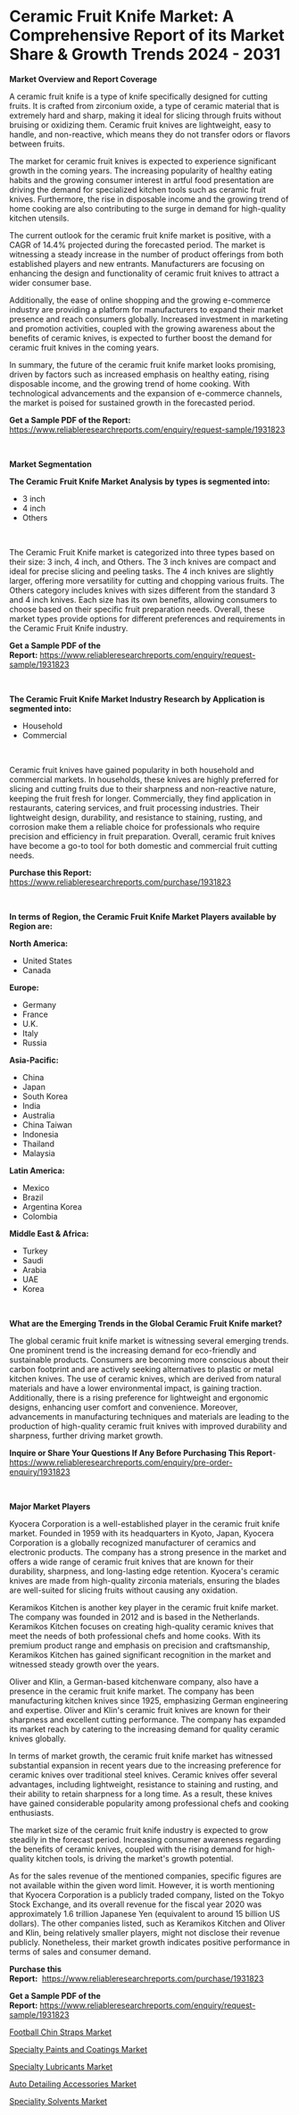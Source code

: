<p><h1>Ceramic Fruit Knife Market: A Comprehensive Report of its Market Share & Growth Trends 2024 - 2031</h1></p><p><strong>Market Overview and Report Coverage</strong></p>
<p><p>A ceramic fruit knife is a type of knife specifically designed for cutting fruits. It is crafted from zirconium oxide, a type of ceramic material that is extremely hard and sharp, making it ideal for slicing through fruits without bruising or oxidizing them. Ceramic fruit knives are lightweight, easy to handle, and non-reactive, which means they do not transfer odors or flavors between fruits.</p><p>The market for ceramic fruit knives is expected to experience significant growth in the coming years. The increasing popularity of healthy eating habits and the growing consumer interest in artful food presentation are driving the demand for specialized kitchen tools such as ceramic fruit knives. Furthermore, the rise in disposable income and the growing trend of home cooking are also contributing to the surge in demand for high-quality kitchen utensils.</p><p>The current outlook for the ceramic fruit knife market is positive, with a CAGR of 14.4% projected during the forecasted period. The market is witnessing a steady increase in the number of product offerings from both established players and new entrants. Manufacturers are focusing on enhancing the design and functionality of ceramic fruit knives to attract a wider consumer base.</p><p>Additionally, the ease of online shopping and the growing e-commerce industry are providing a platform for manufacturers to expand their market presence and reach consumers globally. Increased investment in marketing and promotion activities, coupled with the growing awareness about the benefits of ceramic knives, is expected to further boost the demand for ceramic fruit knives in the coming years.</p><p>In summary, the future of the ceramic fruit knife market looks promising, driven by factors such as increased emphasis on healthy eating, rising disposable income, and the growing trend of home cooking. With technological advancements and the expansion of e-commerce channels, the market is poised for sustained growth in the forecasted period.</p></p>
<p><strong>Get a Sample PDF of the Report:</strong> <a href="https://www.reliableresearchreports.com/enquiry/request-sample/1931823">https://www.reliableresearchreports.com/enquiry/request-sample/1931823</a></p>
<p>&nbsp;</p>
<p><strong>Market Segmentation</strong></p>
<p><strong>The Ceramic Fruit Knife Market Analysis by types is segmented into:</strong></p>
<p><ul><li>3 inch</li><li>4 inch</li><li>Others</li></ul></p>
<p>&nbsp;</p>
<p><p>The Ceramic Fruit Knife market is categorized into three types based on their size: 3 inch, 4 inch, and Others. The 3 inch knives are compact and ideal for precise slicing and peeling tasks. The 4 inch knives are slightly larger, offering more versatility for cutting and chopping various fruits. The Others category includes knives with sizes different from the standard 3 and 4 inch knives. Each size has its own benefits, allowing consumers to choose based on their specific fruit preparation needs. Overall, these market types provide options for different preferences and requirements in the Ceramic Fruit Knife industry.</p></p>
<p><strong>Get a Sample PDF of the Report:</strong>&nbsp;<a href="https://www.reliableresearchreports.com/enquiry/request-sample/1931823">https://www.reliableresearchreports.com/enquiry/request-sample/1931823</a></p>
<p>&nbsp;</p>
<p><strong>The Ceramic Fruit Knife Market Industry Research by Application is segmented into:</strong></p>
<p><ul><li>Household</li><li>Commercial</li></ul></p>
<p>&nbsp;</p>
<p><p>Ceramic fruit knives have gained popularity in both household and commercial markets. In households, these knives are highly preferred for slicing and cutting fruits due to their sharpness and non-reactive nature, keeping the fruit fresh for longer. Commercially, they find application in restaurants, catering services, and fruit processing industries. Their lightweight design, durability, and resistance to staining, rusting, and corrosion make them a reliable choice for professionals who require precision and efficiency in fruit preparation. Overall, ceramic fruit knives have become a go-to tool for both domestic and commercial fruit cutting needs.</p></p>
<p><strong>Purchase this Report:</strong>&nbsp; <a href="https://www.reliableresearchreports.com/purchase/1931823">https://www.reliableresearchreports.com/purchase/1931823</a></p>
<p>&nbsp;</p>
<p><strong>In terms of Region, the Ceramic Fruit Knife Market Players available by Region are:</strong></p>
<p>
    <p> <strong> North America: </strong>
        <ul>
            <li>United States</li>
            <li>Canada</li>
        </ul>
        </p> 
    <p> <strong> Europe: </strong>
        <ul>
            <li>Germany</li>
            <li>France</li>
            <li>U.K.</li>
            <li>Italy</li>
            <li>Russia</li>
        </ul>
        </p> 
    <p> <strong> Asia-Pacific: </strong>
        <ul>
            <li>China</li>
            <li>Japan</li>
            <li>South Korea</li>
            <li>India</li>
            <li>Australia</li>
            <li>China Taiwan</li>
            <li>Indonesia</li>
            <li>Thailand</li>
            <li>Malaysia</li>
        </ul>
        </p> 
    <p> <strong> Latin America: </strong>
        <ul>
            <li>Mexico</li>
            <li>Brazil</li>
            <li>Argentina Korea</li>
            <li>Colombia</li>
        </ul>
        </p> 
    <p> <strong> Middle East & Africa: </strong>
        <ul>
            <li>Turkey</li>
            <li>Saudi</li>
            <li>Arabia</li>
            <li>UAE</li>
            <li>Korea</li>
        </ul>
    </p>
    </p>
<p>&nbsp;</p>
<p><strong>What are the Emerging Trends in the Global Ceramic Fruit Knife market?</strong></p>
<p><p>The global ceramic fruit knife market is witnessing several emerging trends. One prominent trend is the increasing demand for eco-friendly and sustainable products. Consumers are becoming more conscious about their carbon footprint and are actively seeking alternatives to plastic or metal kitchen knives. The use of ceramic knives, which are derived from natural materials and have a lower environmental impact, is gaining traction. Additionally, there is a rising preference for lightweight and ergonomic designs, enhancing user comfort and convenience. Moreover, advancements in manufacturing techniques and materials are leading to the production of high-quality ceramic fruit knives with improved durability and sharpness, further driving market growth.</p></p>
<p><strong>Inquire or Share Your Questions If Any Before Purchasing This Report</strong>- <a href="https://www.reliableresearchreports.com/enquiry/pre-order-enquiry/1931823">https://www.reliableresearchreports.com/enquiry/pre-order-enquiry/1931823</a></p>
<p>&nbsp;</p>
<p><strong>Major Market Players</strong></p>
<p><p>Kyocera Corporation is a well-established player in the ceramic fruit knife market. Founded in 1959 with its headquarters in Kyoto, Japan, Kyocera Corporation is a globally recognized manufacturer of ceramics and electronic products. The company has a strong presence in the market and offers a wide range of ceramic fruit knives that are known for their durability, sharpness, and long-lasting edge retention. Kyocera's ceramic knives are made from high-quality zirconia materials, ensuring the blades are well-suited for slicing fruits without causing any oxidation.</p><p>Keramikos Kitchen is another key player in the ceramic fruit knife market. The company was founded in 2012 and is based in the Netherlands. Keramikos Kitchen focuses on creating high-quality ceramic knives that meet the needs of both professional chefs and home cooks. With its premium product range and emphasis on precision and craftsmanship, Keramikos Kitchen has gained significant recognition in the market and witnessed steady growth over the years.</p><p>Oliver and Klin, a German-based kitchenware company, also have a presence in the ceramic fruit knife market. The company has been manufacturing kitchen knives since 1925, emphasizing German engineering and expertise. Oliver and Klin's ceramic fruit knives are known for their sharpness and excellent cutting performance. The company has expanded its market reach by catering to the increasing demand for quality ceramic knives globally.</p><p>In terms of market growth, the ceramic fruit knife market has witnessed substantial expansion in recent years due to the increasing preference for ceramic knives over traditional steel knives. Ceramic knives offer several advantages, including lightweight, resistance to staining and rusting, and their ability to retain sharpness for a long time. As a result, these knives have gained considerable popularity among professional chefs and cooking enthusiasts.</p><p>The market size of the ceramic fruit knife industry is expected to grow steadily in the forecast period. Increasing consumer awareness regarding the benefits of ceramic knives, coupled with the rising demand for high-quality kitchen tools, is driving the market's growth potential.</p><p>As for the sales revenue of the mentioned companies, specific figures are not available within the given word limit. However, it is worth mentioning that Kyocera Corporation is a publicly traded company, listed on the Tokyo Stock Exchange, and its overall revenue for the fiscal year 2020 was approximately 1.6 trillion Japanese Yen (equivalent to around 15 billion US dollars). The other companies listed, such as Keramikos Kitchen and Oliver and Klin, being relatively smaller players, might not disclose their revenue publicly. Nonetheless, their market growth indicates positive performance in terms of sales and consumer demand.</p></p>
<p><strong>Purchase this Report:</strong>&nbsp;&nbsp;<a href="https://www.reliableresearchreports.com/purchase/1931823">https://www.reliableresearchreports.com/purchase/1931823</a></p>
<p></p>
<p><strong>Get a Sample PDF of the Report:</strong>&nbsp;<a href="https://www.reliableresearchreports.com/enquiry/request-sample/1931823">https://www.reliableresearchreports.com/enquiry/request-sample/1931823</a></p>
<p><p><a href="https://github.com/angelajermaine/Market-Research-Report-List-1/blob/main/football-chin-straps-market.md">Football Chin Straps Market</a></p><p><a href="https://www.linkedin.com/pulse/specialty-paints-coatings-market-size-growth-forecast-from-2023-pdcwc/">Specialty Paints and Coatings Market</a></p><p><a href="https://www.linkedin.com/pulse/specialty-lubricants-market-challenges-opportunities-growth-lxf6c/">Specialty Lubricants Market</a></p><p><a href="https://github.com/laholand/Market-Research-Report-List-1/blob/main/auto-detailing-accessories-market.md">Auto Detailing Accessories Market</a></p><p><a href="https://www.linkedin.com/pulse/speciality-solvents-market-research-report-provides-thorough-i7gxc/">Speciality Solvents Market</a></p></p>